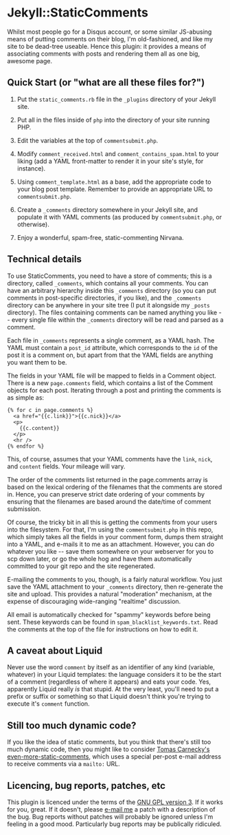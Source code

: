 # Jekyll::StaticComments

Whilst most people go for a Disqus account, or some similar JS-abusing means
of putting comments on their blog, I'm old-fashioned, and like my site to be
dead-tree useable.  Hence this plugin: it provides a means of associating
comments with posts and rendering them all as one big, awesome page.

## Quick Start (or "what are all these files for?")

1. Put the `static_comments.rb` file in the `_plugins` directory of your
Jekyll site.

1. Put all in the files inside of `php` into the directory of your site 
running PHP. 

1. Edit the variables at the top of `commentsubmit.php`.

1. Modify `comment_received.html` and `comment_contains_spam.html` to your 
liking (add a YAML front-matter to render it in your site's style, for instance).

1. Using `comment_template.html` as a base, add the appropriate code to your
blog post template.  Remember to provide an appropriate URL to
`commentsubmit.php`.

1. Create a `_comments` directory somewhere in your Jekyll site, and
populate it with YAML comments (as produced by `commentsubmit.php`, or
otherwise).

1. Enjoy a wonderful, spam-free, static-commenting Nirvana.

## Technical details

To use StaticComments, you need to have a store of comments; this is a
directory, called `_comments`, which contains all your comments.  You can
have an arbitrary hierarchy inside this `_comments` directory (so you can
put comments in post-specific directories, if you like), and the `_comments`
directory can be anywhere in your site tree (I put it alongside my `_posts`
directory).  The files containing comments can be named anything you like --
every single file within the `_comments` directory will be read and parsed
as a comment.

Each file in `_comments` represents a single comment, as a YAML hash.  The
YAML must contain a `post_id` attribute, which corresponds to the `id` of
the post it is a comment on, but apart from that the YAML fields are
anything you want them to be.

The fields in your YAML file will be mapped to fields in a Comment
object.  There is a new `page.comments` field, which contains a list of the
Comment objects for each post.  Iterating through a post and printing the
comments is as simple as:

    {% for c in page.comments %}
      <a href="{{c.link}}">{{c.nick}}</a>
      <p>
        {{c.content}}
      </p>
      <hr />
    {% endfor %}

This, of course, assumes that your YAML comments have the `link`, `nick`,
and `content` fields.  Your mileage will vary.

The order of the comments list returned in the page.comments array is
based on the lexical ordering of the filenames that the comments are
stored in.  Hence, you can preserve strict date ordering of your comments
by ensuring that the filenames are based around the date/time of comment
submission.

Of course, the tricky bit in all this is getting the comments from your
users into the filesystem.  For that, I'm using the `commentsubmit.php` in
this repo, which simply takes all the fields in your comment form, dumps
them straight into a YAML, and e-mails it to me as an attachment. However, 
you can do whatever you like -- save them somewhere on your webserver for 
you to scp down later, or go the whole hog and have them automatically 
committed to your git repo and the site regenerated.

E-mailing the comments to you, though, is a fairly natural workflow.  You
just save the YAML attachment to your `_comments` directory, then re-generate
the site and upload.  This provides a natural "moderation" mechanism, at the
expense of discouraging wide-ranging "realtime" discussion.

All email is automatically checked for "spammy" keywords before being sent. 
These keywords can be found in `spam_blacklist_keywords.txt`. Read the comments 
at the top of the file for instructions on how to edit it.

## A caveat about Liquid

Never use the word `comment` by itself as an identifier of any kind
(variable, whatever) in your Liquid templates: the language considers it to
be the start of a comment (regardless of where it appears) and eats your
code.  Yes, apparently Liquid really *is* that stupid.  At the very least,
you'll need to put a prefix or suffix or something so that Liquid doesn't
think you're trying to execute it's `comment` function.

## Still too much dynamic code?

If you like the idea of static comments, but you think that there's still
too much dynamic code, then you might like to consider [Tomas Carnecky's
even-more-static-comments](https://blog.caurea.org/2012/03/31/this-blog-has-comments-again.html),
which uses a special per-post e-mail address to receive comments via a
`mailto:` URL.

## Licencing, bug reports, patches, etc

This plugin is licenced under the terms of the [GNU GPL version
3](http://www.gnu.org/licenses/gpl-3.0.html).  If it works for you, great. 
If it doesn't, please [e-mail me](mailto:mpalmer@hezmatt.org) a patch with a
description of the bug.  Bug reports without patches will probably be
ignored unless I'm feeling in a good mood.  Particularly bug reports may be
publically ridiculed.
